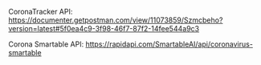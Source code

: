 

CoronaTracker API: https://documenter.getpostman.com/view/11073859/Szmcbeho?version=latest#5f0ea4c9-3f98-46f7-87f2-14fee544a9c3

Corona Smartable API: https://rapidapi.com/SmartableAI/api/coronavirus-smartable

